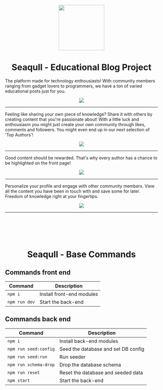 <p align="center">
  <img height="150" src="https://user-images.githubusercontent.com/35965716/121770737-6d435300-cb6b-11eb-8979-4118aaadfc53.png">
</p>

<h1 align="center" colo="red"> Seaqull - Educational Blog Project  </h1>
  
The platform made for technology enthousiasts! With community members ranging from gadget lovers to programmers, we have a ton of varied educational posts just for you.

<p align="center">
  <img src="https://user-images.githubusercontent.com/35965716/121772716-7d612f80-cb77-11eb-8f57-236b3e0a9a13.png">
</p>


---

Feeling like sharing your own piece of knowledge? Share it with others by creating content that you're passionate about! With a little luck and enthousiasm you might just create your own community through likes, comments and followers. You might even end up in our next selection of 'Top Authors'!

<p align="center">
  <img src="https://user-images.githubusercontent.com/35965716/121772616-afbe5d00-cb76-11eb-9f3a-238f5ac858a2.png">
</p>
  
---

Good content should be rewarded. That's why every author has a chance to be highlighted on the front page! 

<p align="center">
  <img src="https://user-images.githubusercontent.com/35965716/121772566-4d655c80-cb76-11eb-8311-9b4474cfde00.png">
</p>

---

Personalize your profile and engage with other community members. View all the content you have been in touch with and save some for later. Freedom of knowledge right at your fingertips.

<p align="center">
  <img src="https://user-images.githubusercontent.com/35965716/121773057-b1d5eb00-cb79-11eb-841f-afdb90df49fb.png">
</p>

---

<br />
<br />
<br />
<br />

<h1 align="center" colo="red"> Seaqull - Base Commands  </h1>

## Commands front end

| Command                | Description                         |
|------------------------|-------------------------------------|
| `npm i`                | Install front-end modules           |
| `npm run dev`          | Start the back-end                  |

## Commands back end

| Command                | Description                         |
|------------------------|-------------------------------------|
| `npm i`                | Install back-end modules            |
| `npm run seed:config`  | Seed the database and set DB config |
| `npm run seed:run`     | Run seeder                          |
| `npm run schema:drop`  | Drop the database schema            |
| `npm run reset`        | Reset the database and seeded data  |
| `npm start`            | Start the back-end                  |
